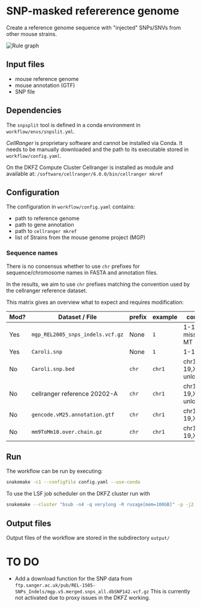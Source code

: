# SNP-masked refererence genome

Create a reference genome sequence with "injected" SNPs/SNVs from other mouse strains.

![Rule graph](rulegraph.png)


## Input files

- mouse reference genome
- mouse annotation (GTF)
- SNP file

## Dependencies

The `snpsplit` tool is defined in a conda environment in `workflow/envs/snpslit.yml`.

*CellRanger* is proprietary software and cannot be installed via Conda. It needs to be manually downloaded and the path
to its executable stored in `workflow/config.yaml`.

On the DKFZ Compute Cluster Cellranger is installed as module and available at:
`/software/cellranger/6.0.0/bin/cellranger mkref`

## Configuration

The configuration in `workflow/config.yaml` contains:

- path to reference genome
- path to gene annotation
- path to `cellranger mkref`
- list of Strains from the mouse genome project (MGP)

### Sequence names

There is no consensus whether to use `chr` prefixes for sequence/chromosome names in 
FASTA and annotation files. 

In the results, we aim to use `chr` prefixes matching the convention used by the cellranger 
reference dataset. 

This matrix gives an overview what to expect and requires modification:

| Mod? | Dataset / File                    | prefix | example | contents                  |
|----- |-----------------------------------|--------|---------|--------------------------|
| Yes  | `mgp_REL2005_snps_indels.vcf.gz`  | None   | `1`     | 1-19,X missing: Y, MT |
| Yes  | `Caroli.snp`                      | None   | `1`     | 1-19
| No   | `Caroli.snp.bed`                  | `chr`  | `chr1`  | chr1-19,X,Y,M  + unlocalized | 
| No   | cellranger reference 20202-A      | `chr`  | `chr1`  | chr1-19,X,Y,M  + unlocalized | 
| No   | `gencode.vM25.annotation.gtf `    | `chr`  | `chr1`  | chr1-19,X,Y,M  |
| No   | `mm9ToMm10.over.chain.gz`         | `chr`  | `chr1`  | chr1-19,X,Y,M  |



## Run

The workflow can be run by executing:

```bash
snakemake -c1 --configfile config.yaml --use-conda
```

To use the LSF job scheduler on the DKFZ cluster run with

```bash
snakemake --cluster "bsub -n4 -q verylong -R rusage[mem=100GB]" -p -j2 -c4 --configfile config.yaml --use-conda
```

## Output files

Output files of the workflow are stored in the subdirectory `output/`

# TO DO

- Add a download function for the SNP data
  from `ftp.sanger.ac.uk/pub/REL-1505-SNPs_Indels/mgp.v5.merged.snps_all.dbSNP142.vcf.gz`
  This is currently not activated due to proxy issues in the DKFZ working.

